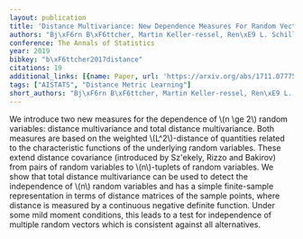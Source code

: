 ```yaml
---
layout: publication
title: 'Distance Multivariance: New Dependence Measures For Random Vectors'
authors: "Bj\xF6rn B\xF6ttcher, Martin Keller-ressel, Ren\xE9 L. Schilling"
conference: The Annals of Statistics
year: 2019
bibkey: "b\xF6ttcher2017distance"
citations: 19
additional_links: [{name: Paper, url: 'https://arxiv.org/abs/1711.07775'}]
tags: ["AISTATS", "Distance Metric Learning"]
short_authors: "Bj\xF6rn B\xF6ttcher, Martin Keller-ressel, Ren\xE9 L. Schilling"
---
```

We introduce two new measures for the dependence of \\(n \ge 2\\) random
variables: distance multivariance and total distance multivariance. Both
measures are based on the weighted \\(L^2\\)-distance of quantities related to the
characteristic functions of the underlying random variables. These extend
distance covariance (introduced by Sz\'ekely, Rizzo and Bakirov) from pairs of
random variables to \\(n\\)-tuplets of random variables. We show that total
distance multivariance can be used to detect the independence of \\(n\\) random
variables and has a simple finite-sample representation in terms of distance
matrices of the sample points, where distance is measured by a continuous
negative definite function. Under some mild moment conditions, this leads to a
test for independence of multiple random vectors which is consistent against
all alternatives.